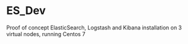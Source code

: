# ES_Dev

Proof of concept ElasticSearch, Logstash and Kibana installation on 3 virtual nodes, running Centos 7
